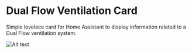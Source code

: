 # Dual Flow Ventilation Card

Simple lovelace card for Home Assistant to display information related to a Dual Flow ventilation system.

![Alt text](https://user-images.githubusercontent.com/27733198/222425027-e46e67e4-d87c-4ee2-b615-758a583b4bb5.png "screenshot")
